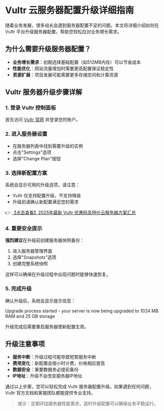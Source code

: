 # Vultr 云服务器配置升级详细指南

随着业务发展，很多站长会遇到服务器配置不足的问题。本文将详细介绍如何在 Vultr 平台升级服务器配置，帮助您轻松应对业务增长需求。

## 为什么需要升级服务器配置？

- **业务增长需求**：初期选择基础配置（如512MB内存）可以节省成本
- **性能优化**：网站流量增加时需要更高配置保证稳定性
- **资源扩展**：项目发展可能需要更多存储空间和计算资源

## Vultr 服务器升级步骤详解

### 1. 登录 Vultr 控制面板
首先访问 [Vultr 官网](https://bit.ly/VuLtr) 并登录您的账户。

### 2. 进入服务器设置
- 在服务器列表中找到需要升级的实例
- 点击"Settings"选项
- 选择"Change Plan"按钮

### 3. 选择新配置方案
系统会显示可用的升级选项，请注意：
- Vultr 仅支持配置升级，不支持降级
- 升级前请确认新配置满足您的需求

👉 [【点击查看】2025年最新 Vultr 优惠码及特价云服务器方案汇总](https://bit.ly/VuLtr)

### 4. 重要安全提示
**强烈建议**在升级前创建服务器快照备份：
1. 进入服务器管理界面
2. 选择"Snapshots"选项
3. 创建完整系统快照

这样可以确保在升级过程中出现问题时能够快速恢复。

### 5. 完成升级
确认升级后，系统会显示提示信息：

Upgrade process started - your server is now being upgraded to 1024 MB RAM and 25 GB storage

升级完成后需要重启服务器使新配置生效。

## 升级注意事项

- **服务中断**：升级过程可能导致短暂服务中断
- **费用变化**：新配置会按小时计费，价格相应提高
- **数据安全**：重要数据务必提前备份
- **IP地址**：升级不会改变服务器IP地址

通过以上步骤，您可以轻松完成 Vultr 服务器配置升级。如果遇到任何问题，Vultr 官方文档和客服团队都能提供专业支持。

> 提示：定期评估服务器性能需求，适时升级配置可以确保业务平稳运行。